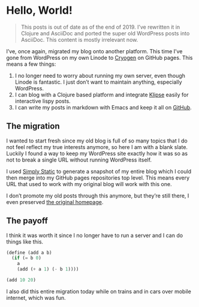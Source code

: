 # Hello, World!

> This posts is out of date as of the end of 2019. I’ve rewritten it in Clojure and AsciiDoc and ported the super old WordPress posts into AsciiDoc. This content is mostly irrelevant now.

I’ve, once again, migrated my blog onto another platform.
This time I’ve gone from WordPress on my own Linode to [Cryogen](http://cryogenweb.org/) on GitHub pages.
This means a few things:

1. I no longer need to worry about running my own server, even though Linode is fantastic.
I just don’t want to maintain anything, especially WordPress.
2. I can blog with a Clojure based platform and integrate [Klipse](https://github.com/viebel/klipse) easily for interactive lispy posts.
3. I can write my posts in markdown with Emacs and keep it all on [GitHub](https://github.com/Olical/olical.github.io).

## The migration

I wanted to start fresh since my old blog is full of so many topics that I do not feel reflect my true interests anymore, so here I am with a blank slate.
Luckily I found a way to keep my WordPress site exactly how it was so as not to break a single URL without running WordPress itself.

I used [Simply Static](https://en-gb.wordpress.org/plugins/simply-static/) to generate a snapshot of my entire blog which I could then merge into my GitHub pages repositories top level.
This means every URL that used to work with my original blog will work with this one.

I don’t promote my old posts through this anymore, but they’re still there, I even preserved [the original homepage](https://oli.me.uk/wp-index.html).

## The payoff

I think it was worth it since I no longer have to run a server and I can do things like this.

```scheme
(define (add a b)
  (if (= b 0)
    a
    (add (+ a 1) (- b 1))))

(add 10 20)
```

I also did this entire migration today while on trains and in cars over mobile internet, which was fun.
